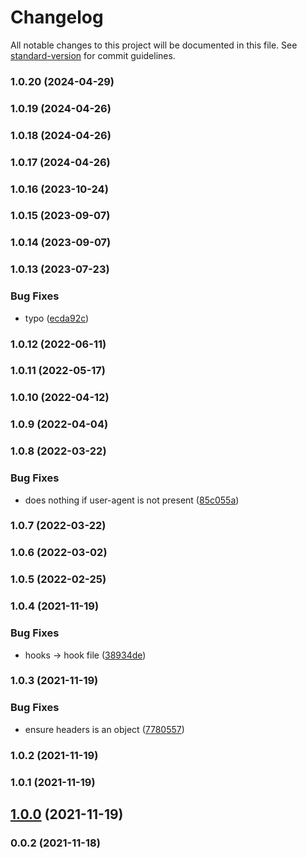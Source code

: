 # Changelog

All notable changes to this project will be documented in this file. See [standard-version](https://github.com/conventional-changelog/standard-version) for commit guidelines.

### 1.0.20 (2024-04-29)

### 1.0.19 (2024-04-26)

### 1.0.18 (2024-04-26)

### 1.0.17 (2024-04-26)

### 1.0.16 (2023-10-24)

### 1.0.15 (2023-09-07)

### 1.0.14 (2023-09-07)

### 1.0.13 (2023-07-23)


### Bug Fixes

* typo ([ecda92c](https://github.com/Kikobeats/https-tls/commit/ecda92c3edde2a2f17da28a0d25b036f6488d4c6))

### 1.0.12 (2022-06-11)

### 1.0.11 (2022-05-17)

### 1.0.10 (2022-04-12)

### 1.0.9 (2022-04-04)

### 1.0.8 (2022-03-22)


### Bug Fixes

* does nothing if user-agent is not present ([85c055a](https://github.com/Kikobeats/https-tls/commit/85c055a1ba3af464e14b6e21a71e2884606c74eb))

### 1.0.7 (2022-03-22)

### 1.0.6 (2022-03-02)

### 1.0.5 (2022-02-25)

### 1.0.4 (2021-11-19)


### Bug Fixes

* hooks → hook file ([38934de](https://github.com/Kikobeats/https-tls/commit/38934de9bf8fa574431c3d3a59c468ccc89b5c3f))

### 1.0.3 (2021-11-19)


### Bug Fixes

* ensure headers is an object ([7780557](https://github.com/Kikobeats/https-tls/commit/7780557d9d9b5e25a567418454f4d0526661129d))

### 1.0.2 (2021-11-19)

### 1.0.1 (2021-11-19)

## [1.0.0](https://github.com/Kikobeats/https-tls/compare/v0.0.2...v1.0.0) (2021-11-19)

### 0.0.2 (2021-11-18)
